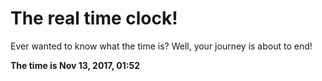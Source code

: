 # The real time clock!

Ever wanted to know what the time is? Well, your journey is about to end!

**The time is Nov 13, 2017, 01:52**